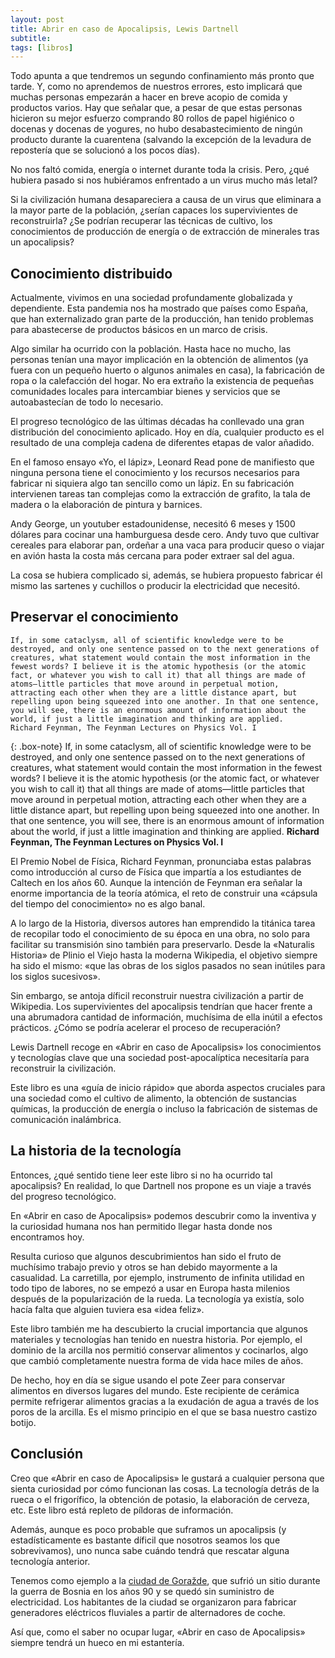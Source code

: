 ```yaml
---
layout: post
title: Abrir en caso de Apocalipsis, Lewis Dartnell
subtitle: 
tags: [libros]
---
```


Todo apunta a que tendremos un segundo confinamiento más pronto que tarde. Y, como no aprendemos de nuestros errores, esto implicará que muchas personas empezarán a hacer en breve acopio de comida y productos varios. Hay que señalar que, a pesar de que estas personas hicieron su mejor esfuerzo comprando 80 rollos de papel higiénico o docenas y docenas de yogures, no hubo desabastecimiento de ningún producto durante la cuarentena (salvando la excepción de la levadura de repostería que se solucionó a los pocos días).

No nos faltó comida, energía o internet durante toda la crisis. Pero, ¿qué hubiera pasado si nos hubiéramos enfrentado a un virus mucho más letal?

Si la civilización humana desapareciera a causa de un virus que eliminara a la mayor parte de la población, ¿serían capaces los supervivientes de reconstruirla? ¿Se podrían recuperar las técnicas de cultivo, los conocimientos de producción de energía o de extracción de minerales tras un apocalipsis?

## Conocimiento distribuido

Actualmente, vivimos en una sociedad profundamente globalizada y dependiente. Esta pandemia nos ha mostrado que países como España, que han externalizado gran parte de la producción, han tenido problemas para abastecerse de productos básicos en un marco de crisis.

Algo similar ha ocurrido con la población. Hasta hace no mucho, las personas tenían una mayor implicación en la obtención de alimentos (ya fuera con un pequeño huerto o algunos animales en casa), la fabricación de ropa o la calefacción del hogar. No era extraño la existencia de pequeñas comunidades locales para intercambiar bienes y servicios que se autoabastecían de todo lo necesario.

El progreso tecnológico de las últimas décadas ha conllevado una gran distribución del conocimiento aplicado. Hoy en día, cualquier producto es el resultado de una compleja cadena de diferentes etapas de valor añadido.

En el famoso ensayo «Yo, el lápiz», Leonard Read pone de manifiesto que ninguna persona tiene el conocimiento y los recursos necesarios para fabricar ni siquiera algo tan sencillo como un lápiz. En su fabricación intervienen tareas tan complejas como la extracción de grafito, la tala de madera o la elaboración de pintura y barnices.

Andy George, un youtuber estadounidense, necesitó 6 meses y 1500 dólares para cocinar una hamburguesa desde cero. Andy tuvo que cultivar cereales para elaborar pan, ordeñar a una vaca para producir queso o viajar en avión hasta la costa más cercana para poder extraer sal del agua.

La cosa se hubiera complicado si, además, se hubiera propuesto fabricar él mismo las sartenes y cuchillos o producir la electricidad que necesitó.

## Preservar el conocimiento

    If, in some cataclysm, all of scientific knowledge were to be destroyed, and only one sentence passed on to the next generations of creatures, what statement would contain the most information in the fewest words? I believe it is the atomic hypothesis (or the atomic fact, or whatever you wish to call it) that all things are made of atoms—little particles that move around in perpetual motion, attracting each other when they are a little distance apart, but repelling upon being squeezed into one another. In that one sentence, you will see, there is an enormous amount of information about the world, if just a little imagination and thinking are applied.
    Richard Feynman, The Feynman Lectures on Physics Vol. I

{: .box-note}
If, in some cataclysm, all of scientific knowledge were to be destroyed, and only one sentence passed on to the next generations of creatures, what statement would contain the most information in the fewest words? I believe it is the atomic hypothesis (or the atomic fact, or whatever you wish to call it) that all things are made of atoms—little particles that move around in perpetual motion, attracting each other when they are a little distance apart, but repelling upon being squeezed into one another. In that one sentence, you will see, there is an enormous amount of information about the world, if just a little imagination and thinking are applied. **Richard Feynman, The Feynman Lectures on Physics Vol. I**

El Premio Nobel de Física, Richard Feynman, pronunciaba estas palabras como introducción al curso de Física que impartía a los estudiantes de Caltech en los años 60. Aunque la intención de Feynman era señalar la enorme importancia de la teoría atómica, el reto de construir una «cápsula del tiempo del conocimiento» no es algo banal.

A lo largo de la Historia, diversos autores han emprendido la titánica tarea de recopilar todo el conocimiento de su época en una obra, no solo para facilitar su transmisión sino también para preservarlo. Desde la «Naturalis Historia» de Plinio el Viejo hasta la moderna Wikipedia, el objetivo siempre ha sido el mismo: «que las obras de los siglos pasados no sean inútiles para los siglos sucesivos».

Sin embargo, se antoja díficil reconstruir nuestra civilización a partir de Wikipedia. Los supervivientes del apocalipsis tendrían que hacer frente a una abrumadora cantidad de información, muchísima de ella inútil a efectos prácticos. ¿Cómo se podría acelerar el proceso de recuperación?

Lewis Dartnell recoge en «Abrir en caso de Apocalipsis» los conocimientos y tecnologías clave que una sociedad post-apocalíptica necesitaría para reconstruir la civilización.

Este libro es una «guía de inicio rápido» que aborda aspectos cruciales para una sociedad como el cultivo de alimento, la obtención de sustancias químicas, la producción de energía o incluso la fabricación de sistemas de comunicación inalámbrica.

## La historia de la tecnología

Entonces, ¿qué sentido tiene leer este libro si no ha ocurrido tal apocalipsis? En realidad, lo que Dartnell nos propone es un viaje a través del progreso tecnológico.

En «Abrir en caso de Apocalipsis» podemos descubrir como la inventiva y la curiosidad humana nos han permitido llegar hasta donde nos encontramos hoy.

Resulta curioso que algunos descubrimientos han sido el fruto de muchísimo trabajo previo y otros se han debido mayormente a la casualidad. La carretilla, por ejemplo, instrumento de infinita utilidad en todo tipo de labores, no se empezó a usar en Europa hasta milenios después de la popularización de la rueda. La tecnología ya existía, solo hacía falta que alguien tuviera esa «idea feliz».

Este libro también me ha descubierto la crucial importancia que algunos materiales y tecnologías han tenido en nuestra historia. Por ejemplo, el dominio de la arcilla nos permitió conservar alimentos y cocinarlos, algo que cambió completamente nuestra forma de vida hace miles de años.

De hecho, hoy en día se sigue usando el pote Zeer para conservar alimentos en diversos lugares del mundo. Este recipiente de cerámica permite refrigerar alimentos gracias a la exudación de agua a través de los poros de la arcilla. Es el mismo principio en el que se basa nuestro castizo botijo.

## Conclusión

Creo que «Abrir en caso de Apocalipsis» le gustará a cualquier persona que sienta curiosidad por cómo funcionan las cosas. La tecnología detrás de la rueca o el frigorífico, la obtención de potasio, la elaboración de cerveza, etc. Este libro está repleto de píldoras de información.

Además, aunque es poco probable que suframos un apocalipsis (y estadísticamente es bastante díficil que nosotros seamos los que sobrevivamos), uno nunca sabe cuándo tendrá que rescatar alguna tecnología anterior.

Tenemos como ejemplo a la [ciudad de Goražde](https://en.wikipedia.org/wiki/Safe_Area_Gora%C5%BEde), que sufrió un sitio durante la guerra de Bosnia en los años 90 y se quedó sin suministro de electricidad. Los habitantes de la ciudad se organizaron para fabricar generadores eléctricos fluviales a partir de alternadores de coche.

Así que, como el saber no ocupar lugar, «Abrir en caso de Apocalipsis» siempre tendrá un hueco en mi estantería.

